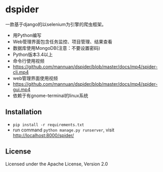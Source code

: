 dspider
========

 一款基于django的以selenium为引擎的爬虫框架。

- 用Python编写
- Web管理界面包含任务监控、项目管理、结果查看
- 数据库使用MongoDB(注意：不要设置密码)
- Python版本3.4以上
- 命令行使用视频
- https://github.com/mannuan/dspider/blob/master/docs/mp4/spider-cli.mp4
- web管理界面使用视频
- https://github.com/mannuan/dspider/blob/master/docs/mp4/spider-gui.mp4
- 依赖于有gnome-terminal的linux系统

Installation
------------

* `pip install -r requirements.txt`
* run command `python manage.py runserver`, visit [http://localhost:8000/spider/](http://localhost:8000/spider/)


License
-------
Licensed under the Apache License, Version 2.0

